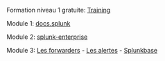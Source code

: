 

Formation niveau 1 gratuite:
[Training](https://www.splunk.com/en_us/training.html)

Module 1:
[docs.splunk](https://docs.splunk.com/Documentation/Splunk)

Module 2:
[splunk-enterprise](https://www.splunk.com/en_us/software/splunk-enterprise.html)

Module 3:
[Les forwarders](https://docs.splunk.com/Documentation/Splunk/latest/Data/Usingforwardingagents) - [Les alertes](https://docs.splunk.com/Documentation/Splunk/latest/AdvancedDev/ModAlertsIntro) - [Splunkbase](https://splunkbase.splunk.com)
